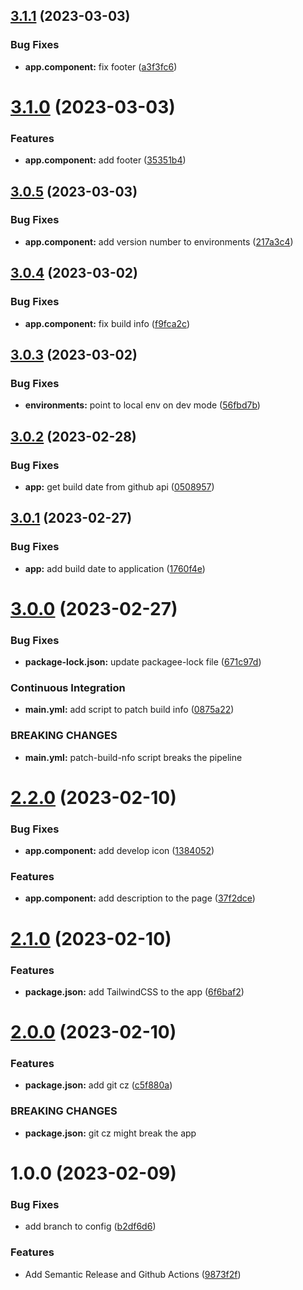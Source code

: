 ## [3.1.1](https://github.com/Khumozin/versioning/compare/v3.1.0...v3.1.1) (2023-03-03)


### Bug Fixes

* **app.component:** fix footer ([a3f3fc6](https://github.com/Khumozin/versioning/commit/a3f3fc6e6abb65731903a4d9f8553a9b371e451a))

# [3.1.0](https://github.com/Khumozin/versioning/compare/v3.0.5...v3.1.0) (2023-03-03)


### Features

* **app.component:** add footer ([35351b4](https://github.com/Khumozin/versioning/commit/35351b4bb2d541870049910fe020b4f5e381e676))

## [3.0.5](https://github.com/Khumozin/versioning/compare/v3.0.4...v3.0.5) (2023-03-03)


### Bug Fixes

* **app.component:** add version number to environments ([217a3c4](https://github.com/Khumozin/versioning/commit/217a3c40cd67f208fce8005ed8d4ddbcd56de6e9))

## [3.0.4](https://github.com/Khumozin/versioning/compare/v3.0.3...v3.0.4) (2023-03-02)


### Bug Fixes

* **app.component:** fix build info ([f9fca2c](https://github.com/Khumozin/versioning/commit/f9fca2cc151c327c9b823848fb5bc1b9d69026a6))

## [3.0.3](https://github.com/Khumozin/versioning/compare/v3.0.2...v3.0.3) (2023-03-02)


### Bug Fixes

* **environments:** point to local env on dev mode ([56fbd7b](https://github.com/Khumozin/versioning/commit/56fbd7b5e60b13d2b93a7f361824caf129f9b2a1))

## [3.0.2](https://github.com/Khumozin/versioning/compare/v3.0.1...v3.0.2) (2023-02-28)


### Bug Fixes

* **app:** get build date from github api ([0508957](https://github.com/Khumozin/versioning/commit/0508957c71f18f09a6e21d6a7983183e4e503daa))

## [3.0.1](https://github.com/Khumozin/versioning/compare/v3.0.0...v3.0.1) (2023-02-27)


### Bug Fixes

* **app:** add build date to application ([1760f4e](https://github.com/Khumozin/versioning/commit/1760f4e28dd60dfd2bcd9817685eac990c89ad03))

# [3.0.0](https://github.com/Khumozin/versioning/compare/v2.2.0...v3.0.0) (2023-02-27)


### Bug Fixes

* **package-lock.json:** update packagee-lock file ([671c97d](https://github.com/Khumozin/versioning/commit/671c97d3f347a40efde01864369b87ceb26ad610))


### Continuous Integration

* **main.yml:** add script to patch build info ([0875a22](https://github.com/Khumozin/versioning/commit/0875a229106dd544340d2873b22304cf3ec86f3f))


### BREAKING CHANGES

* **main.yml:** patch-build-nfo script breaks the pipeline

# [2.2.0](https://github.com/Khumozin/versioning/compare/v2.1.0...v2.2.0) (2023-02-10)


### Bug Fixes

* **app.component:** add develop icon ([1384052](https://github.com/Khumozin/versioning/commit/1384052e10982c73b1b64ce1e5759cc8830a92ed))


### Features

* **app.component:** add description to the page ([37f2dce](https://github.com/Khumozin/versioning/commit/37f2dceea887ca3cdc9a0b6ee9880bf1505b52e9))

# [2.1.0](https://github.com/Khumozin/versioning/compare/v2.0.0...v2.1.0) (2023-02-10)


### Features

* **package.json:** add TailwindCSS to the app ([6f6baf2](https://github.com/Khumozin/versioning/commit/6f6baf2bc4e20f95e939bb7e6b81e9390b34fc7d))

# [2.0.0](https://github.com/Khumozin/versioning/compare/v1.0.0...v2.0.0) (2023-02-10)


### Features

* **package.json:** add git cz ([c5f880a](https://github.com/Khumozin/versioning/commit/c5f880a1741d5ff112bb4f9a3cd7aa1c01f7f9c5))


### BREAKING CHANGES

* **package.json:** git cz might break the app

# 1.0.0 (2023-02-09)


### Bug Fixes

* add branch to config ([b2df6d6](https://github.com/Khumozin/versioning/commit/b2df6d66c4a2005463b7c60f1ea1d6789a3e7ae4))


### Features

* Add Semantic Release and Github Actions ([9873f2f](https://github.com/Khumozin/versioning/commit/9873f2fe445f8af51bc04223402e6bb21009bea7))
